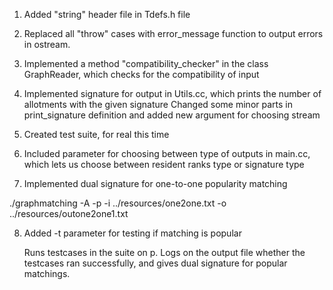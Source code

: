 1) Added "string" header file in Tdefs.h file

2) Replaced all "throw" cases with error_message function to output errors in
   ostream.

3) Implemented a method "compatibility_checker" 
   in the class GraphReader, which checks for the compatibility of input

4) Implemented signature for output
   in Utils.cc, which prints the number of allotments with the given signature
   Changed some minor parts in print_signature definition and added new argument for choosing stream

5) Created test suite, for real this time

6) Included parameter for choosing between type of outputs
   in main.cc, which lets us choose between resident ranks type or signature type

7) Implemented dual signature for one-to-one popularity matching

./graphmatching -A -p -i ../resources/one2one.txt -o ../resources/outone2one1.txt

8) Added -t parameter for testing if matching is popular

   Runs testcases in the suite on p. Logs on the output file whether the testcases ran successfully, and gives dual signature for popular matchings.
